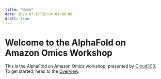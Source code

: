 ```yaml
---
title: "Home"
date: 2023-07-17T20:04:01-06:00
draft: true
---
```


# Welcome to the AlphaFold on Amazon Omics Workshop

This is the AlphaFold on Amazon Omics workshop, presented by [Cloud303](https://cloud303.io). To get started, head to the [Overview](/01-overview).